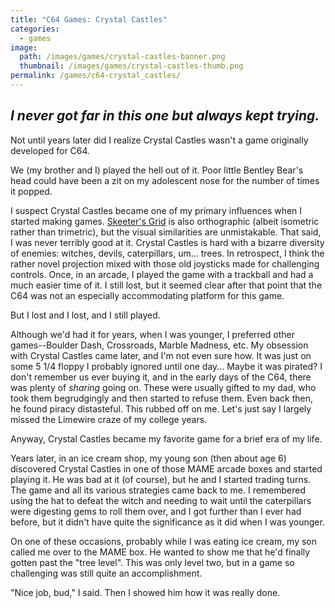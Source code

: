 ```yaml
---
title: "C64 Games: Crystal Castles"
categories:
  - games
image:
  path: /images/games/crystal-castles-banner.png
  thumbnail: /images/games/crystal-castles-thumb.png
permalink: /games/c64-crystal_castles/ 
---
```

*I never got far in this one but always kept trying.*
---

Not until years later did I realize Crystal Castles wasn't a game originally developed for C64.

We (my brother and I) played the hell out of it. Poor little Bentley Bear's head could have been a zit on my adolescent nose for the number of times it popped.

I suspect Crystal Castles became one of my primary influences when I started making games. [Skeeter's Grid](/games/skeeters-grid/) is also orthographic (albeit isometric rather than trimetric), but the visual similarities are unmistakable. That said, I was never terribly good at it. Crystal Castles is hard with a bizarre diversity of enemies: witches, devils, caterpillars, um... trees. In retrospect, I think the rather novel projection mixed with those old joysticks made for challenging controls. Once, in an arcade, I played the game with a trackball and had a much easier time of it. I still lost, but it seemed clear after that point that the C64 was not an especially accommodating platform for this game.

But I lost and I lost, and I still played.

Although we'd had it for years, when I was younger, I preferred other games--Boulder Dash, Crossroads, Marble Madness, etc. My obsession with Crystal Castles came later, and I'm not even sure how. It was just on some 5 1/4 floppy I probably ignored until one day... Maybe it was pirated? I don't remember us ever buying it, and in the early days of the C64, there was plenty of *sharing* going on. These were usually gifted to my dad, who took them begrudgingly and then started to refuse them. Even back then, he found piracy distasteful. This rubbed off on me. Let's just say I largely missed the Limewire craze of my college years.

Anyway, Crystal Castles became my favorite game for a brief era of my life.

Years later, in an ice cream shop, my young son (then about age 6) discovered Crystal Castles in one of those MAME arcade boxes and started playing it. He was bad at it (of course), but he and I started trading turns. The game and all its various strategies came back to me. I remembered using the hat to defeat the witch and needing to wait until the caterpillars were digesting gems to roll them over, and I got further than I ever had before, but it didn't have quite the significance as it did when I was younger.

On one of these occasions, probably while I was eating ice cream, my son called me over to the MAME box. He wanted to show me that he'd finally gotten past the "tree level". This was only level two, but in a game so challenging was still quite an accomplishment.

"Nice job, bud," I said. Then I showed him how it was really done.
